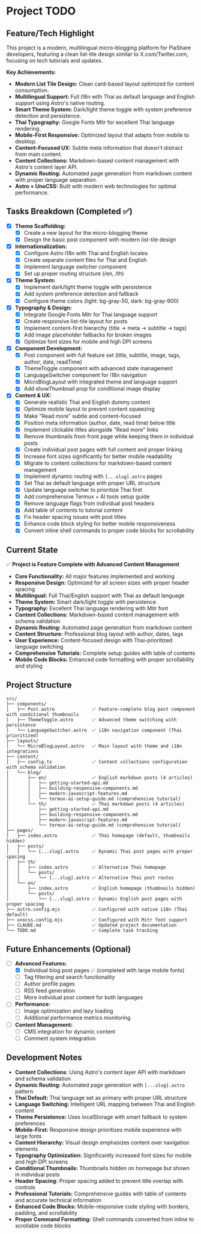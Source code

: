 
# Project TODO

## Feature/Tech Highlight

This project is a modern, multilingual micro-blogging platform for PiaShare developers, featuring a clean list-tile design similar to X.com/Twitter.com, focusing on tech tutorials and updates.

**Key Achievements:**
- **Modern List Tile Design:** Clean card-based layout optimized for content consumption.
- **Multilingual Support:** Full i18n with Thai as default language and English support using Astro's native routing.
- **Smart Theme System:** Dark/light theme toggle with system preference detection and persistence.
- **Thai Typography:** Google Fonts Mitr for excellent Thai language rendering.
- **Mobile-First Responsive:** Optimized layout that adapts from mobile to desktop.
- **Content-Focused UX:** Subtle meta information that doesn't distract from main content.
- **Content Collections:** Markdown-based content management with Astro's content layer API.
- **Dynamic Routing:** Automated page generation from markdown content with proper language separation.
- **Astro + UnoCSS:** Built with modern web technologies for optimal performance.

## Tasks Breakdown (Completed ✅)

- [x] **Theme Scaffolding:**
    - [x] Create a new layout for the micro-blogging theme
    - [x] Design the basic post component with modern list-tile design
    
- [x] **Internationalization:**
    - [x] Configure Astro i18n with Thai and English locales
    - [x] Create separate content files for Thai and English
    - [x] Implement language switcher component
    - [x] Set up proper routing structure (/en, /th)
    
- [x] **Theme System:**
    - [x] Implement dark/light theme toggle with persistence
    - [x] Add system preference detection and fallback
    - [x] Configure theme colors (light: bg-gray-50, dark: bg-gray-900)
    
- [x] **Typography & Design:**
    - [x] Integrate Google Fonts Mitr for Thai language support
    - [x] Create responsive list-tile layout for posts
    - [x] Implement content-first hierarchy (title → meta → subtitle → tags)
    - [x] Add image placeholder fallbacks for broken images
    - [x] Optimize font sizes for mobile and high DPI screens
    
- [x] **Component Development:**
    - [x] Post component with full feature set (title, subtitle, image, tags, author, date, readTime)
    - [x] ThemeToggle component with advanced state management
    - [x] LanguageSwitcher component for i18n navigation
    - [x] MicroBlogLayout with integrated theme and language support
    - [x] Add showThumbnail prop for conditional image display
    
- [x] **Content & UX:**
    - [x] Generate realistic Thai and English dummy content
    - [x] Optimize mobile layout to prevent content squeezing
    - [x] Make "Read more" subtle and content-focused
    - [x] Position meta information (author, date, read time) below title
    - [x] Implement clickable titles alongside "Read more" links
    - [x] Remove thumbnails from front page while keeping them in individual posts
    - [x] Create individual post pages with full content and proper linking
    - [x] Increase font sizes significantly for better mobile readability
    - [x] Migrate to content collections for markdown-based content management
    - [x] Implement dynamic routing with `[...slug].astro` pages
    - [x] Set Thai as default language with proper URL structure
    - [x] Update language switcher to prioritize Thai first
    - [x] Add comprehensive Termux + AI tools setup guide
    - [x] Remove language flags from individual post headers
    - [x] Add table of contents to tutorial content
    - [x] Fix header spacing issues with post titles
    - [x] Enhance code block styling for better mobile responsiveness
    - [x] Convert inline shell commands to proper code blocks for scrollability

## Current State

✅ **Project is Feature Complete with Advanced Content Management**

- **Core Functionality:** All major features implemented and working
- **Responsive Design:** Optimized for all screen sizes with proper header spacing
- **Multilingual:** Full Thai/English support with Thai as default language
- **Theme System:** Smart dark/light toggle with persistence
- **Typography:** Excellent Thai language rendering with Mitr font
- **Content Collections:** Markdown-based content management with schema validation
- **Dynamic Routing:** Automated page generation from markdown content
- **Content Structure:** Professional blog layout with author, dates, tags
- **User Experience:** Content-focused design with Thai-prioritized language switching
- **Comprehensive Tutorials:** Complete setup guides with table of contents
- **Mobile Code Blocks:** Enhanced code formatting with proper scrollability and styling

## Project Structure

```
src/
├── components/
│   ├── Post.astro              ✅ Feature-complete blog post component with conditional thumbnails
│   ├── ThemeToggle.astro       ✅ Advanced theme switching with persistence
│   └── LanguageSwitcher.astro  ✅ i18n navigation component (Thai prioritized)
├── layouts/
│   └── MicroBlogLayout.astro   ✅ Main layout with theme and i18n integrations
├── content/
│   ├── config.ts               ✅ Content collections configuration with schema validation
│   └── blog/
│       ├── en/                 ✅ English markdown posts (4 articles)
│       │   ├── getting-started-api.md
│       │   ├── building-responsive-components.md
│       │   ├── modern-javascript-features.md
│       │   └── termux-ai-setup-guide.md (comprehensive tutorial)
│       └── th/                 ✅ Thai markdown posts (4 articles)
│           ├── getting-started-api.md
│           ├── building-responsive-components.md
│           ├── modern-javascript-features.md
│           └── termux-ai-setup-guide.md (comprehensive tutorial)
├── pages/
│   ├── index.astro             ✅ Thai homepage (default, thumbnails hidden)
│   ├── posts/
│   │   └── [...slug].astro     ✅ Dynamic Thai post pages with proper spacing
│   ├── th/
│   │   ├── index.astro         ✅ Alternative Thai homepage
│   │   └── posts/
│   │       └── [...slug].astro ✅ Alternative Thai post routes
│   └── en/
│       ├── index.astro         ✅ English homepage (thumbnails hidden)
│       └── posts/
│           └── [...slug].astro ✅ Dynamic English post pages with proper spacing
├── astro.config.mjs            ✅ Configured with native i18n (Thai default)
├── unocss.config.mjs           ✅ Configured with Mitr font support
├── CLAUDE.md                   ✅ Updated project documentation
└── TODO.md                     ✅ Complete task tracking
```

## Future Enhancements (Optional)

- [ ] **Advanced Features:**
    - [x] Individual blog post pages ✅ (completed with large mobile fonts)
    - [ ] Tag filtering and search functionality
    - [ ] Author profile pages
    - [ ] RSS feed generation
    - [ ] More individual post content for both languages
    
- [ ] **Performance:**
    - [ ] Image optimization and lazy loading
    - [ ] Additional performance metrics monitoring
    
- [ ] **Content Management:**
    - [ ] CMS integration for dynamic content
    - [ ] Comment system integration

## Development Notes

- **Content Collections:** Using Astro's content layer API with markdown and schema validation
- **Dynamic Routing:** Automated page generation with `[...slug].astro` pattern
- **Thai Default:** Thai language set as primary with proper URL structure
- **Language Switching:** Intelligent URL mapping between Thai and English content
- **Theme Persistence:** Uses localStorage with smart fallback to system preferences
- **Mobile-First:** Responsive design prioritizes mobile experience with large fonts
- **Content Hierarchy:** Visual design emphasizes content over navigation elements
- **Typography Optimization:** Significantly increased font sizes for mobile and high DPI screens
- **Conditional Thumbnails:** Thumbnails hidden on homepage but shown in individual posts
- **Header Spacing:** Proper spacing added to prevent title overlap with controls
- **Professional Tutorials:** Comprehensive guides with table of contents and accurate technical information
- **Enhanced Code Blocks:** Mobile-responsive code styling with borders, padding, and scrollability
- **Proper Command Formatting:** Shell commands converted from inline to scrollable code blocks

